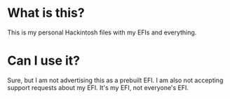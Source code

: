 # What is this?

This is my personal Hackintosh files with my EFIs and everything.

# Can I use it?

Sure, but I am not advertising this as a prebuilt EFI. I am also not accepting support requests about my EFI. It's my EFI, not everyone's EFI.
